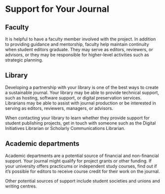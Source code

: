 # Support for Your Journal

## Faculty

It is helpful to have a faculty member involved with the project. In addition to providing guidance and mentorship, faculty help maintain continuity when student editors graduate. They may serve as editors, reviewers, or advisors, or they may be responsible for higher-level activities such as strategic planning.

## Library

Developing a partnership with your library is one of the best ways to create a sustainable journal. Your library may be able to provide technical support, such as hosting, software support, or digital preservation services. Librarians may be able to assist with journal production or be interested in serving as editors, reviewers, managers, or advisors.

When contacting your library to learn whether they provide support for student publishing projects, get in touch with someone such as the Digital Initiatives Librarian or Scholarly Communications Librarian.

## Academic departments

Academic departments are a potential source of financial and non-financial support. Your journal might qualify for project grants or other funding. If your university offers practicums or independent study courses, find out if it’s possible for editors to receive course credit for their work on the journal.

Other potential sources of support include student societies and unions and writing centres.
